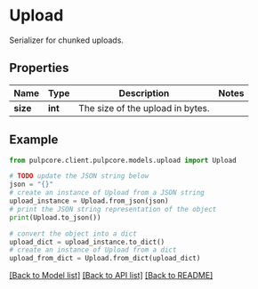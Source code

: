 # Upload

Serializer for chunked uploads.

## Properties

Name | Type | Description | Notes
------------ | ------------- | ------------- | -------------
**size** | **int** | The size of the upload in bytes. | 

## Example

```python
from pulpcore.client.pulpcore.models.upload import Upload

# TODO update the JSON string below
json = "{}"
# create an instance of Upload from a JSON string
upload_instance = Upload.from_json(json)
# print the JSON string representation of the object
print(Upload.to_json())

# convert the object into a dict
upload_dict = upload_instance.to_dict()
# create an instance of Upload from a dict
upload_from_dict = Upload.from_dict(upload_dict)
```
[[Back to Model list]](../README.md#documentation-for-models) [[Back to API list]](../README.md#documentation-for-api-endpoints) [[Back to README]](../README.md)


